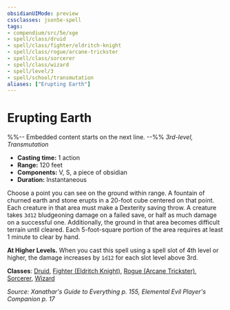 ```yaml
---
obsidianUIMode: preview
cssclasses: json5e-spell
tags:
- compendium/src/5e/xge
- spell/class/druid
- spell/class/fighter/eldritch-knight
- spell/class/rogue/arcane-trickster
- spell/class/sorcerer
- spell/class/wizard
- spell/level/3
- spell/school/transmutation
aliases: ["Erupting Earth"]
---
```

# Erupting Earth
%%-- Embedded content starts on the next line. --%%
*3rd-level, Transmutation*  

- **Casting time:** 1 action
- **Range:** 120 feet
- **Components:** V, S, a piece of obsidian
- **Duration:** Instantaneous

Choose a point you can see on the ground within range. A fountain of churned earth and stone erupts in a 20-foot cube centered on that point. Each creature in that area must make a Dexterity saving throw. A creature takes `3d12` bludgeoning damage on a failed save, or half as much damage on a successful one. Additionally, the ground in that area becomes difficult terrain until cleared. Each 5-foot-square portion of the area requires at least 1 minute to clear by hand.

**At Higher Levels.** When you cast this spell using a spell slot of 4th level or higher, the damage increases by `1d12` for each slot level above 3rd.

**Classes**: [Druid](/Systems/5e/classes/druid.md), [Fighter (Eldritch Knight)](/Systems/5e/classes/fighter-eldritch-knight.md), [Rogue (Arcane Trickster)](/Systems/5e/classes/rogue-arcane-trickster.md), [Sorcerer](/Systems/5e/classes/sorcerer.md), [Wizard](/Systems/5e/classes/wizard.md)

*Source: Xanathar's Guide to Everything p. 155, Elemental Evil Player's Companion p. 17*